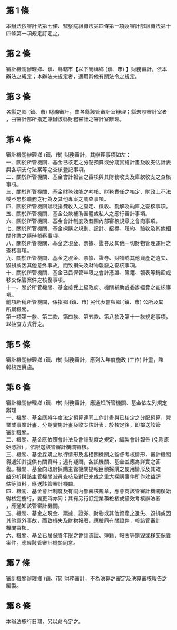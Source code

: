 第 1 條
-------
本辦法依審計法第七條、監察院組織法第四條第一項及審計部組織法第十  
四條第一項規定訂定之。

第 2 條
-------
審計機關辦理鄉、鎮、縣轄市【以下簡稱鄉 (鎮、市) 】財務審計，依本  
辦法之規定；本辦法未規定者，適用其他有關法令之規定。

第 3 條
-------
各縣之鄉 (鎮、市) 財務審計，由各縣該管審計室辦理；縣未設審計室者  
，由審計部所指定兼辦該縣財務審計之審計室辦理。

第 4 條
-------
審計機關辦理鄉 (鎮、市) 財務審計，其辦理事項如左：                
一、關於所管機關、基金已核定之分配預算或分期實施計畫及收支估計表  
    與各項支付法案等之查核登記事項。                              
二、關於所管機關、基金會計報告之審核與其財務收支及庫款收支之查核  
    事項。                                                        
三、關於所管機關、基金財務效能之考核、財務責任之核定、財政上不法  
    或不忠於職務之行為及其他專案之調查事項。                      
四、關於所管機關賦稅捐費收入之查定、徵收、劃解及納庫之查核事項。  
五、關於所管機關、基金公款補助團體或私人之應行審計事項。          
六、關於所管機關、基金會計制度及有關內部審核規章之會商事項。      
七、關於所管機關、基金採購之規劃、設計、招標、履約、驗收及其他相  
    關作業之隨時稽察事項。                                        
八、關於所管機關、基金之現金、票據、證券及其他一切財物管理運用之  
    查核事項。                                                    
九、關於所管機關、基金之現金、票據、證券、財物或其他資產之遺失、  
    毀損或因其他意外事故，而致損失及財物報廢之查核事項。          
十、關於所管機關、基金已屆保管年限之會計憑證、簿籍、報表等銷毀或  
    移交保管案件之核復事項。                                  
十一、關於所管機關、基金接受上級政府、機關補助或委辦經費之查核事  
      項。                                                        
前項所稱所管機關，係指鄉 (鎮、市) 民代表會與鄉 (鎮、市) 公所及其  
所屬機關。                                                        
第一項第一款、第二款、第四款、第五款、第八款及第十一款規定事項，  
以抽查方式行之。

第 5 條
-------
審計機關辦理鄉 (鎮、市) 財務審計，應列入年度施政 (工作) 計畫，陳  
報核定實施。

第 6 條
-------
審計機關辦理鄉 (鎮、市) 財務審計，應通知所管機關、基金依左列規定   
辦理：                                                             
一、機關、基金應將年度法定預算連同工作計畫與已核定之分配預算，營   
    業或事業計畫、分期實施計畫及收支估計表，於核定後，即檢送該管   
    審計機關。                                                     
二、機關、基金應依照會計法及會計制度之規定，編製會計報告 (免附原   
    始憑證) ，依限送該管審計機關審核。                             
三、機關、基金採購之執行情形及各相關機關之監督考核情形，審計機關   
    得通知其提供有關資料；遇有疑問，各該機關、基金並應為詳實之答   
    復。機關、基金向政府採購主管機關提報巨額採購之使用情形及其效   
    益分析與該主管機關派員查核及對已完成之重大採購事件所作效益評   
    估等資料，應送該管審計機關。                                   
四、機關、基金會計制度及有關內部審核規章，應會商該管審計機關後始   
    得核定施行，變更時亦同；其有另行訂定業務檢核或績效考核辦法者   
    ，應通知該管審計機關。                                         
五、機關、基金之現金、票據、證券、財物或其他資產之遺失、毀損或因   
    其他意外事故，而致損失及財物報廢，應檢同有關證件，報該管審計   
    機關審核。                                                     
六、機關、基金已屆保管年限之會計憑證、簿籍、報表等銷毀或移交保管   
    案件，應經該管審計機關同意。

第 7 條
-------
審計機關辦理鄉 (鎮、市) 財務審計，不為決算之審定及決算審核報告之  
編製。

第 8 條
-------
本辦法施行日期，另以命令定之。

